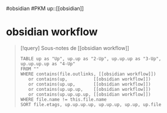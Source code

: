 #obsidian #PKM 
up::[[obsidian]]
# obsidian workflow

> [!query] Sous-notes de [[obsidian workflow]]
> ```dataview
> TABLE up as "Up", up.up as "2-Up", up.up.up as "3-Up", up.up.up.up as "4-Up"
> FROM ""
> WHERE contains(file.outlinks, [[obsidian workflow]])
>    or contains(up,          [[obsidian workflow]])
>    or contains(up.up,       [[obsidian workflow]])
>    or contains(up.up.up,    [[obsidian workflow]])
>    or contains(up.up.up.up, [[obsidian workflow]])
> WHERE file.name != this.file.name
> SORT file.etags, up.up.up.up, up.up.up, up.up, up.file
> ```

